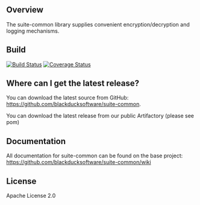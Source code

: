 ## Overview ##
The suite-common library supplies convenient encryption/decryption and logging mechanisms.

## Build ##

[![Build Status](https://travis-ci.org/blackducksoftware/suite-common.svg?branch=master)](https://travis-ci.org/blackducksoftware/suite-common)
[![Coverage Status](https://coveralls.io/repos/github/blackducksoftware/suite-common/badge.svg?branch=master)](https://coveralls.io/github/blackducksoftware/suite-common?branch=master)

## Where can I get the latest release? ##
You can download the latest source from GitHub: https://github.com/blackducksoftware/suite-common.

You can download the latest release from our public Artifactory (please see pom)

## Documentation ##
All documentation for suite-common can be found on the base project:  https://github.com/blackducksoftware/suite-common/wiki

## License ##
Apache License 2.0 
